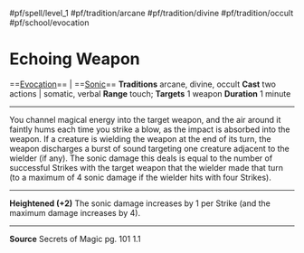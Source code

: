 #pf/spell/level_1 #pf/tradition/arcane #pf/tradition/divine #pf/tradition/occult #pf/school/evocation 
# Echoing Weapon
==[Evocation](../../../Traits/Evocation.md)== | ==[Sonic](../../../Traits/Sonic.md)==
**Traditions** arcane, divine, occult
**Cast** two actions | somatic, verbal
**Range** touch; **Targets** 1 weapon
**Duration** 1 minute

---
You channel magical energy into the target weapon, and the air around it faintly hums each time you strike a blow, as the impact is absorbed into the weapon. If a creature is wielding the weapon at the end of its turn, the weapon discharges a burst of sound targeting one creature adjacent to the wielder (if any). The sonic damage this deals is equal to the number of successful Strikes with the target weapon that the wielder made that turn (to a maximum of 4 sonic damage if the wielder hits with four Strikes).

---
**Heightened (+2)** The sonic damage increases by 1 per Strike (and the maximum damage increases by 4).

---
**Source** Secrets of Magic pg. 101 1.1